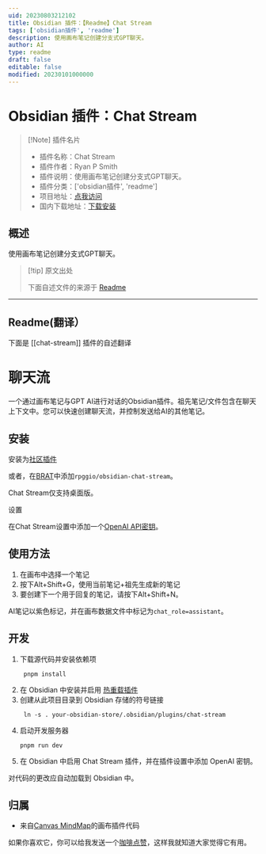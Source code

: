 ```yaml
---
uid: 20230803212102
title: Obsidian 插件：【Readme】Chat Stream
tags: ['obsidian插件', 'readme']
description: 使用画布笔记创建分支式GPT聊天。
author: AI
type: readme
draft: false
editable: false
modified: 20230101000000
---
```


# Obsidian 插件：Chat Stream

> [!Note] 插件名片
> - 插件名称：Chat Stream
> - 插件作者：Ryan P Smith
> - 插件说明：使用画布笔记创建分支式GPT聊天。
> - 插件分类：['obsidian插件', 'readme']
> - 项目地址：[点我访问](https://github.com/rpggio/obsidian-chat-stream)
> - 国内下载地址：[下载安装](https://pkmer.cn/products/plugin/pluginMarket/?chat-stream)

## 概述

使用画布笔记创建分支式GPT聊天。



> [!tip] 原文出处
> 
>下面自述文件的来源于 [Readme](https://ghproxy.net/https://raw.githubusercontent.com/rpggio/obsidian-chat-stream/master/README.md)
> 

---

## Readme(翻译）

下面是 [[chat-stream]] 插件的自述翻译



# 聊天流

一个通过画布笔记与GPT AI进行对话的Obsidian插件。祖先笔记/文件包含在聊天上下文中。您可以快速创建聊天流，并控制发送给AI的其他笔记。

## 安装

安装为[社区插件](https://obsidian.md/plugins?search=chat%20stream#)

或者，在[BRAT](https://github.com/TfTHacker/obsidian42-brat)中添加`rpggio/obsidian-chat-stream`。

Chat Stream仅支持桌面版。

设置

在Chat Stream设置中添加一个[OpenAI API密钥](https://platform.openai.com/account/api-keys)。

## 使用方法

1. 在画布中选择一个笔记
2. 按下Alt+Shift+G，使用当前笔记+祖先生成新的笔记
3. 要创建下一个用于回复的笔记，请按下Alt+Shift+N。

AI笔记以紫色标记，并在画布数据文件中标记为`chat_role=assistant`。

## 开发

1. 下载源代码并安装依赖项
   ```
	pnpm install
	```
2. 在 Obsidian 中安装并启用 [热重载插件](https://github.com/pjeby/hot-reload)
3. 创建从此项目目录到 Obsidian 存储的符号链接
   ```
	ln -s . your-obsidian-store/.obsidian/plugins/chat-stream
	```
4. 启动开发服务器
	```
	pnpm run dev
	```
5. 在 Obsidian 中启用 Chat Stream 插件，并在插件设置中添加 OpenAI 密钥。

对代码的更改应自动加载到 Obsidian 中。

## 归属

* 来自[Canvas MindMap](https://github.com/Quorafind/Obsidian-Canvas-MindMap)的画布插件代码

如果你喜欢它，你可以给我发送一个[咖啡点赞](https://bmc.link/ryanp)，这样我就知道大家觉得它有用。





